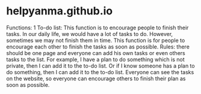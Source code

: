 # helpyanma.github.io

Functions:
1 To-do list: This function is to encourage people to finish their tasks. In our daily life, we would have a lot of tasks to do. However, sometimes we may not finish them in time. This function is for people to encourage each other to finish the tasks as soon as possible. Rules: there should be one page and everyone can add his own tasks or even others tasks to the list. For example, I have a plan to do something which is not private, then I can add it to the to-do list. Or if I know someone has a plan to do something, then I can add it to the to-do list. Everyone can see the tasks on the website, so everyone can encourage others to finish their plan as soon as possible.